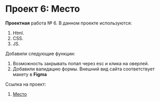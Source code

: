 # Проект 6: Место

**Проектная** работа № 6. В данном проекте используются:
1. Html.
2. CSS.
4. JS.

Добавили следующие функции:
1. Возможность закрывать попап через esc и клика на оверлей.
2. Добавили валидацию формы.
Внешний вид сайта соответствует макету в **Figma**

Ссылка на проект:
1. [Место](https://andreydubrovin.github.io/mesto/)
